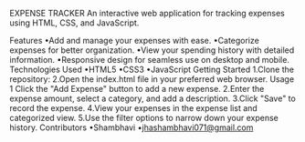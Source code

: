 EXPENSE TRACKER
An interactive web application for tracking expenses using HTML, CSS, and JavaScript.

Features
•Add and manage your expenses with ease.
•Categorize expenses for better organization.
•View your spending history with detailed information.
•Responsive design for seamless use on desktop and mobile.
Technologies Used
•HTML5
•CSS3
•JavaScript
Getting Started
1.Clone the repository:
2.Open the index.html file in your preferred web browser.
Usage
1 Click the "Add Expense" button to add a new expense.
2.Enter the expense amount, select a category, and add a description.
3.Click "Save" to record the expense.
4.View your expenses in the expense list and categorized view.
5.Use the filter options to narrow down your expense history.
Contributors
•Shambhavi
•jhashambhavi071@gmail.com
